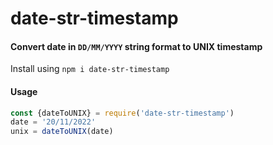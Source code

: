 # date-str-timestamp

#### Convert date in `DD/MM/YYYY` string format to UNIX timestamp
Install using `npm i date-str-timestamp`

#### Usage
```js
const {dateToUNIX} = require('date-str-timestamp')
date = '20/11/2022'
unix = dateToUNIX(date)
```